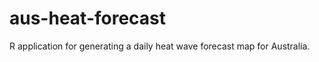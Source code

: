 aus-heat-forecast
=================

R application for generating a daily heat wave forecast map for Australia.